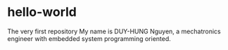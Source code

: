 # hello-world
The very first repository
My name is DUY-HUNG Nguyen, a mechatronics engineer with embedded system programming oriented.
